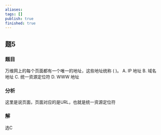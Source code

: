 ```yaml
---
aliases: 
tags: []
publish: true
finished: true
---
```

## 题5
### 题目
万维网上的每个页面都有一个唯一的地址，这些地址统称 ( )。
A. IP 地址 
B. 域名地址 
C. 统一资源定位符 
D. WWW 地址
### 分析
这里是说页面，页面对应的是URL，也就是统一资源定位符
### 解
选C
